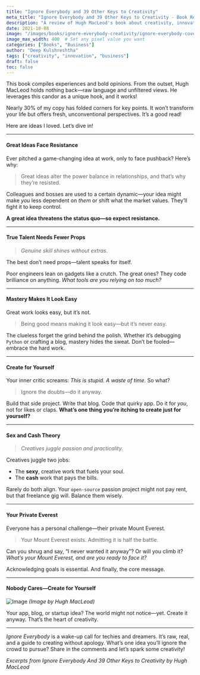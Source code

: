 ```yaml
---
title: "Ignore Everybody and 39 Other Keys to Creativity"
meta_title: "Ignore Everybody and 39 Other Keys to Creativity - Book Review"
description: "A review of Hugh MacLeod's book about creativity, innovation, and the challenges of pursuing great ideas. Raw insights on talent, work, and creative fulfillment."
date: 2021-10-08
image: "/images/books/ignore-everybody-creativity/ignore-everybody-cover.jpg"
image_max_width: 400  # Set any pixel value you want
categories: ["Books", "Business"]
author: "Deep Kulshreshtha"
tags: ["creativity", "innovation", "business"]
draft: false
toc: false
---
```



This book compiles experiences and bold opinions. From the outset, Hugh MacLeod holds nothing back—raw language and unfiltered views. He leverages this candor as a unique hook, and it works!

Nearly 30% of my copy has folded corners for key points. It won’t transform your life but offers fresh, unconventional perspectives. It’s a good read!

Here are ideas I loved. Let’s dive in!

---

#### Great Ideas Face Resistance

Ever pitched a game-changing idea at work, only to face pushback? Here’s why:

> Great ideas alter the power balance in relationships, and that’s why they’re resisted.

Colleagues and bosses are used to a certain dynamic—your idea might make *you* less dependent on *them* or shift what the market values. They’ll fight it to keep control.

**A great idea threatens the status quo—so expect resistance.**

---

#### True Talent Needs Fewer Props

> *Genuine skill shines without extras.*

The best don’t need props—talent speaks for itself.

Poor engineers lean on gadgets like a crutch. The great ones? They code brilliance on anything. *What tools are you relying on too much?*

---

#### Mastery Makes It Look Easy

Great work looks easy, but it’s not.

> Being good means making it look easy—but it’s never easy.

The clueless forget the grind behind the polish. Whether it’s debugging `Python` or crafting a blog, mastery hides the sweat. Don’t be fooled—embrace the hard work.

---

#### Create for Yourself

Your inner critic screams: *This is stupid. A waste of time.* So what?

> Ignore the doubts—do it anyway.

Build that side project. Write that blog. Code that quirky app. Do it for *you*, not for likes or claps. **What’s one thing you’re itching to create just for yourself?**

---

#### Sex and Cash Theory

> *Creatives juggle passion and practicality.*

Creatives juggle two jobs:

- The **sexy**, creative work that fuels your soul.
- The **cash** work that pays the bills.

Rarely do both align. Your `open-source` passion project might not pay rent, but that freelance gig will. Balance them wisely.

---

#### Your Private Everest

Everyone has a personal challenge—their private Mount Everest.

> Your Mount Everest exists. Admitting it is half the battle.

Can you shrug and say, “I never wanted it anyway”? Or will you climb it? *What’s your Mount Everest, and are you ready to face it?*

Acknowledging goals is essential. And finally, the core message.

---

#### Nobody Cares—Create for Yourself

![Image](/images/books/ignore-everybody-creativity/nobody-cares-trouble.jpeg) *(Image by Hugh MacLeod)*

Your app, blog, or startup idea? The world might not notice—yet. Create it anyway. That’s the heart of creativity.

---

*Ignore Everybody* is a wake-up call for techies and dreamers. It’s raw, real, and a guide to creating without apology. What’s one idea you’ll ignore the crowd to pursue? Share in the comments and let’s spark some creativity!

*Excerpts from *Ignore Everybody And 39 Other Keys to Creativity* by Hugh MacLeod*











